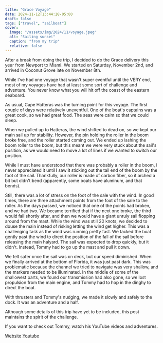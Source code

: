 ```yaml
---
title: "Grace Voyage"
date: 2024-11-12T13:44:28-05:00
draft: false
tags: ["travel", "sailboat"]
cover:
  image: "/assets/img/2024/11/voyage.jpeg"
  alt: "Sailing sunset"
  caption: "from my trip"
  relative: false
---
```


After a break from doing the trip, I decided to do the Grace delivery this year from Newport to Miami. We started on Saturday, November 2nd, and arrived in Coconut Grove late on November 8th.

While I've had one voyage that wasn't super eventful until the VERY end, most of my voyages have had at least some sort of challenge and adventure. You never know what you will hit off the coast of the eastern seaboard.

As usual, Cape Hatteras was the turning point for this voyage. The first couple of days were relatively uneventful. One of the boat's captains was a great cook, so we had great food. The seas were calm so that we could sleep.

When we pulled up to Hatteras, the wind shifted to dead on, so we kept our main sail up for stability. However, the pin holding the roller in the boom broke free, and the roller started coming out. We ended up lashing the boom roller to the boom, but this meant we were very stuck about the sail's position, as we would need to move a lot of lines if we wanted to switch our position.

While I must have understood that there was probably a roller in the boom, I never appreciated it until I saw it sticking out the tail end of the boom by the foot of the sail. Thankfully, our roller is made of carbon fiber, so it arched a bit but didn't bend (apparently, some boats have aluminum, and that bends).

Still, there was a lot of stress on the foot of the sale with the wind. In good times, there are three attachment points from the foot of the sale to the roller. As the days passed, we noticed that one of the points had broken, and we had two. We became terrified that if the next one broke, the third would fail shortly after, and then we would have a giant unruly sail flopping around from the mast. While the wind was still 20 knots, we decided to douse the main instead of risking letting the wind get higher. This was a challenging task as the wind was running pretty fast. We tacked the boat gently past the wind to direct the position of the fall of the sail before releasing the main halyard. The sail was expected to drop quickly, but it didn't. Instead, Tommy had to go up the mast and pull it down.

We felt safer once the sail was on deck, but our speed diminished. When we finally arrived at the bottom of Florida, it was just past dark. This was problematic because the channel we tried to navigate was very shallow, and the markers needed to be illuminated. In the middle of some of the shallowest parts, we found our transmission had also gone, so we lost propulsion from the main engine, and Tommy had to hop in the dinghy to direct the boat.

With thrusters and Tommy's nudging, we made it slowly and safely to the dock. It was an adventure and a half.

Although some details of this trip have yet to be included, this post maintains the spirit of the challenge.

If you want to check out Tommy, watch his YouTube videos and adventures.

[Website](https://www.elviajedebohemia.com)
[Youtube](https://www.youtube.com/@ElviajedeBohemia/videos)
